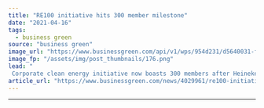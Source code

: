 ```yaml
---
title: "RE100 initiative hits 300 member milestone"
date: "2021-04-16"
tags: 
  - business green
source: "business green"
image_url: "https://www.businessgreen.com/api/v1/wps/954d231/d5640031-fdce-4b59-8cdd-cc05cebc2dfe/5/The-solar-pannels-set-up-above-Zoeterwoude-brewery-help-produce-Sol-beer-185x114.png"
image_fp: "/assets/img/post_thumbnails/176.png"
lead: "
 Corporate clean energy initiative now boasts 300 members after Heineken, Epson, Novartis and LG Energy Solution pledged to switch their operations to renewables ..."
article_url: "https://www.businessgreen.com/news/4029961/re100-initiative-hits-300-member-milestone"
---
```


---
